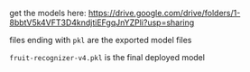 get the models here: https://drive.google.com/drive/folders/1-8bbtV5k4VFT3D4kndjtiEFgqJnYZPli?usp=sharing <br>

files ending with `pkl` are the exported model files <br>
 
`fruit-recognizer-v4.pkl` is the final deployed model

